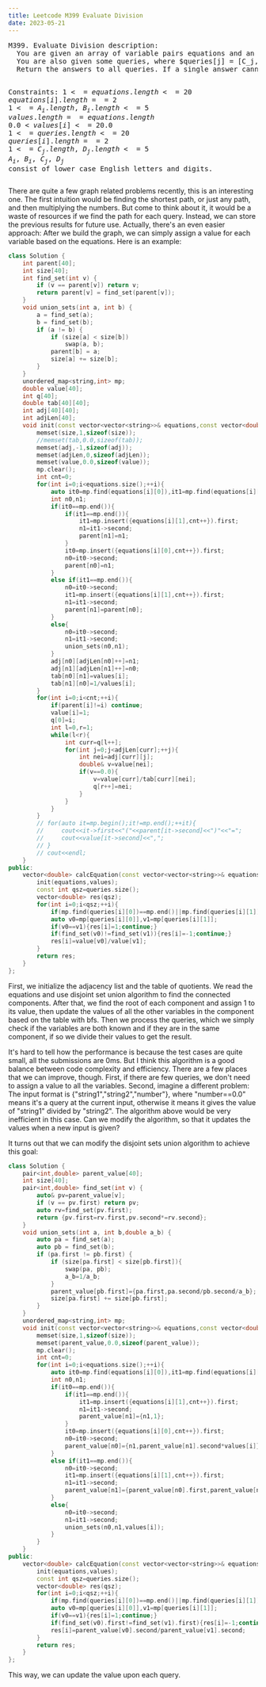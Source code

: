 ```yaml
---
title: Leetcode M399 Evaluate Division
date: 2023-05-21
---
```

<script src="/Yi-blog/js/scripts.js"></script>
<link rel="stylesheet" href="/Yi-blog/css/styles.css">
<pre>
M399. Evaluate Division description:
  You are given an array of variable pairs equations and an array of real numbers values, where $equations[i] = [A_i, B_i]$ and $values[i]$ represent the equation $A_i / B_i = values[i]$. Each $A_i$ or $B_i$ is a string that represents a single variable.
  You are also given some queries, where $queries[j] = [C_j, D_j]$ represents the jth query where you must find the answer for $C_j / D_j = ?$.
  Return the answers to all queries. If a single answer cannot be determined, return $-1.0$.

Constraints:
  $1 <= equations.length <= 20$
  $equations[i].length == 2$
  $1 <= A_i.length, B_i.length <= 5$
  $values.length == equations.length$
  $0.0 < values[i] <= 20.0$
  $1 <= queries.length <= 20$
  $queries[i].length == 2$
  $1 <= C_j.length, D_j.length <= 5$
  $A_i, B_i, C_j, D_j$ consist of lower case English letters and digits.
</pre>

There are quite a few graph related problems recently, this is an interesting one. The first intuition would be finding the shortest path, or just any path, and then multiplying the numbers. But come to think about it, it would be a waste of resources if we find the path for each query. Instead, we can store the previous results for future use.
Actually, there's an even easier approach: After we build the graph, we can simply assign a value for each variable based on the equations. Here is an example:

```cpp
class Solution {
    int parent[40];
    int size[40];
    int find_set(int v) {
        if (v == parent[v]) return v;
        return parent[v] = find_set(parent[v]);
    }
    void union_sets(int a, int b) {
        a = find_set(a);
        b = find_set(b);
        if (a != b) {
            if (size[a] < size[b])
                swap(a, b);
            parent[b] = a;
            size[a] += size[b];
        }
    }
    unordered_map<string,int> mp;
    double value[40];
    int q[40];
    double tab[40][40];
    int adj[40][40];
    int adjLen[40];
    void init(const vector<vector<string>>& equations,const vector<double>& values){
        memset(size,1,sizeof(size));
        //memset(tab,0.0,sizeof(tab));
        memset(adj,-1,sizeof(adj));
        memset(adjLen,0,sizeof(adjLen));
        memset(value,0.0,sizeof(value));
        mp.clear();
        int cnt=0;
        for(int i=0;i<equations.size();++i){
            auto it0=mp.find(equations[i][0]),it1=mp.find(equations[i][1]);
            int n0,n1;
            if(it0==mp.end()){
                if(it1==mp.end()){
                    it1=mp.insert({equations[i][1],cnt++}).first;
                    n1=it1->second;
                    parent[n1]=n1;
                }
                it0=mp.insert({equations[i][0],cnt++}).first;
                n0=it0->second;
                parent[n0]=n1;
            }
            else if(it1==mp.end()){
                n0=it0->second;
                it1=mp.insert({equations[i][1],cnt++}).first;
                n1=it1->second;
                parent[n1]=parent[n0];
            }
            else{
                n0=it0->second;
                n1=it1->second;
                union_sets(n0,n1);
            }
            adj[n0][adjLen[n0]++]=n1;
            adj[n1][adjLen[n1]++]=n0;
            tab[n0][n1]=values[i];
            tab[n1][n0]=1/values[i];
        }
        for(int i=0;i<cnt;++i){
            if(parent[i]!=i) continue;
            value[i]=1;
            q[0]=i;
            int l=0,r=1;
            while(l<r){
                int curr=q[l++];
                for(int j=0;j<adjLen[curr];++j){
                    int nei=adj[curr][j];
                    double& v=value[nei];
                    if(v==0.0){
                        v=value[curr]/tab[curr][nei];
                        q[r++]=nei;
                    }
                }
            }
        }
        // for(auto it=mp.begin();it!=mp.end();++it){
        //     cout<<it->first<<"("<<parent[it->second]<<")"<<"=";
        //     cout<<value[it->second]<<",";
        // }
        // cout<<endl;
    }
public:
    vector<double> calcEquation(const vector<vector<string>>& equations, const vector<double>& values, const vector<vector<string>>& queries) {
        init(equations,values);
        const int qsz=queries.size();
        vector<double> res(qsz);
        for(int i=0;i<qsz;++i){
            if(mp.find(queries[i][0])==mp.end()||mp.find(queries[i][1])==mp.end()){res[i]=-1;continue;}
            auto v0=mp[queries[i][0]],v1=mp[queries[i][1]];
            if(v0==v1){res[i]=1;continue;}
            if(find_set(v0)!=find_set(v1)){res[i]=-1;continue;}
            res[i]=value[v0]/value[v1];
        }
        return res;
    }
};
```
First, we initialize the adjacency list and the table of quotients. We read the equations and use disjoint set union algorithm to find the connected components. After that, we find the root of each component and assign $1$ to its value, then update the values of all the other variables in the component based on the table with bfs.
Then we process the queries, which we simply check if the variables are both known and if they are in the same component, if so we divide their values to get the result.

It's hard to tell how the performance is because the test cases are quite small, all the submissions are 0ms. But I think this algorithm is a good balance between code complexity and efficiency. There are a few places that we can improve, though. First, if there are few queries, we don't need to assign a value to all the variables. Second, imagine a different problem: The input format is {"string1","string2","number"}, where "number==0.0" means it's a query at the current input, otherwise it means it gives the value of "string1" divided by "string2". The algorithm above would be very inefficient in this case. Can we modify the algorithm, so that it updates the values when a new input is given?

It turns out that we can modify the disjoint sets union algorithm to achieve this goal:

```cpp
class Solution {
    pair<int,double> parent_value[40];
    int size[40];
    pair<int,double> find_set(int v) {
        auto& pv=parent_value[v];
        if (v == pv.first) return pv;
        auto rv=find_set(pv.first);
        return {pv.first=rv.first,pv.second*=rv.second};
    }
    void union_sets(int a, int b,double a_b) {
        auto pa = find_set(a);
        auto pb = find_set(b);
        if (pa.first != pb.first) {
            if (size[pa.first] < size[pb.first]){
                swap(pa, pb);
                a_b=1/a_b;
            }
            parent_value[pb.first]={pa.first,pa.second/pb.second/a_b};
            size[pa.first] += size[pb.first];
        }
    }
    unordered_map<string,int> mp;
    void init(const vector<vector<string>>& equations,const vector<double>& values){
        memset(size,1,sizeof(size));
        memset(parent_value,0.0,sizeof(parent_value));
        mp.clear();
        int cnt=0;
        for(int i=0;i<equations.size();++i){
            auto it0=mp.find(equations[i][0]),it1=mp.find(equations[i][1]);
            int n0,n1;
            if(it0==mp.end()){
                if(it1==mp.end()){
                    it1=mp.insert({equations[i][1],cnt++}).first;
                    n1=it1->second;
                    parent_value[n1]={n1,1};
                }
                it0=mp.insert({equations[i][0],cnt++}).first;
                n0=it0->second;
                parent_value[n0]={n1,parent_value[n1].second*values[i]};
            }
            else if(it1==mp.end()){
                n0=it0->second;
                it1=mp.insert({equations[i][1],cnt++}).first;
                n1=it1->second;
                parent_value[n1]={parent_value[n0].first,parent_value[n0].second/values[i]};
            }
            else{
                n0=it0->second;
                n1=it1->second;
                union_sets(n0,n1,values[i]);
            }
        }
    }
public:
    vector<double> calcEquation(const vector<vector<string>>& equations, const vector<double>& values, const vector<vector<string>>& queries) {
        init(equations,values);
        const int qsz=queries.size();
        vector<double> res(qsz);
        for(int i=0;i<qsz;++i){
            if(mp.find(queries[i][0])==mp.end()||mp.find(queries[i][1])==mp.end()){res[i]=-1;continue;}
            auto v0=mp[queries[i][0]],v1=mp[queries[i][1]];
            if(v0==v1){res[i]=1;continue;}
            if(find_set(v0).first!=find_set(v1).first){res[i]=-1;continue;}
            res[i]=parent_value[v0].second/parent_value[v1].second;
        }
        return res;
    }
};
```
This way, we can update the value upon each query.
